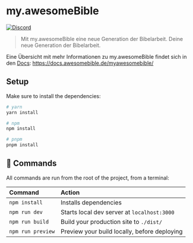 # my.awesomeBible
[![Discord](https://img.shields.io/discord/940887747130957844?color=5865F2&logo=discord&logoColor=white)](https://chat.awesomebible.de)

> Mit my.awesomeBible eine neue Generation der Bibelarbeit. Deine neue Generation der Bibelarbeit.

Eine Übersicht mit mehr Informationen zu my.awesomeBible findet sich in den [Docs](https://docs.awesomebible.de/myawesomebible/): https://docs.awesomebible.de/myawesomebible/

## Setup

Make sure to install the dependencies:

```bash
# yarn
yarn install

# npm
npm install

# pnpm
pnpm install
```

## 🧞 Commands

All commands are run from the root of the project, from a terminal:

| Command                   | Action                                           |
| :------------------------ | :----------------------------------------------- |
| `npm install`             | Installs dependencies                            |
| `npm run dev`             | Starts local dev server at `localhost:3000`      |
| `npm run build`           | Build your production site to `./dist/`          |
| `npm run preview`         | Preview your build locally, before deploying     |